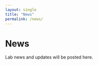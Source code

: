 ```yaml
---
layout: single
title: "News"
permalink: /news/
---
```


# News

Lab news and updates will be posted here.
